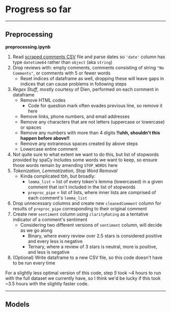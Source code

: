 # Progress so far
---
## Preprocessing ##

**preprocessing.ipynb**

1. Read [scraped comments CSV](https://rmp-bucket.s3.amazonaws.com/scraped_comments.csv "full CSV file for download") file and parse dates so `'date'` column has type `datetime64` rather than `object` (aka `string`)
2. Drop reviews with: empty comments, comments consisting of string `"No Comments"`, or comments with 5 or fewer words
    * Reset indices of dataframe as well, dropping these will leave gaps in indices that can cause problems in following steps
3.  *Regex Stuff*, mostly courtesy of Dien, performed on each comment in dataframe
    * Remove HTML codes
      * Code for question mark often evades previous line, so remove it here
    * Remove links, phone numbers, and email addresses
    * Remove any characters that are not letters (uppercase or lowercase) or spaces
    * Remove any numbers with more than 4 digits **!!uhh, shouldn't this happen before above!!**
    * Remove any extraneous spaces created by above steps
    * Lowercase entire comment
4. Not quite sure to what extent we want to do this, but list of stopwords provided by spaCy includes some words we want to keep, so ensure those words remain by amending `STOP_WORDS` here
5. *Tokenization, Lemmatization, Stop Word Removal*
    * Kinda complicated tbh, but broadly:
      * `lemma_list` = list of every token's lemma (lowercased) in a given comment that isn't included in the list of stopwords
      * `preproc_pipe` = list of lists, where inner lists are comprised of each comment's `lemma_list`
6. Drop unnecessary columns and create new `cleanedComment` column for results of `preproc_pipe` corresponding to their original comment
7. Create new `sentiment` column using `clarityRating` as a tentative indicator of a comment's sentiment
    * Considering two different versions of `sentiment` column, will decide as we go along
      * Binary, where every review over 2.5 stars is considered positive and every less is negative
      * Ternary, where a review of 3 stars is neutral, more is positive, and less is negative
8. (Optional) Write dataframe to a new CSV file, so this code doesn't have to be run every time

For a slightly less optimal version of this code, step *5* took ~4 hours to run with the full dataset we currently have, so I think we'd be lucky if this took ~3.5 hours with the slightly faster code.

---

## Models
